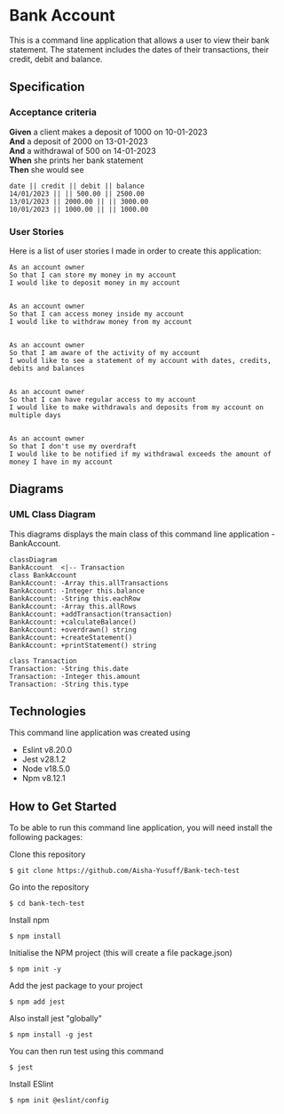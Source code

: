 # Bank Account

This is a command line application that allows a user to view their bank statement. The statement includes the dates of their transactions, their credit, debit and balance.

## Specification

### Acceptance criteria

**Given** a client makes a deposit of 1000 on 10-01-2023  
**And** a deposit of 2000 on 13-01-2023  
**And** a withdrawal of 500 on 14-01-2023  
**When** she prints her bank statement  
**Then** she would see

```
date || credit || debit || balance
14/01/2023 || || 500.00 || 2500.00
13/01/2023 || 2000.00 || || 3000.00
10/01/2023 || 1000.00 || || 1000.00
```

### User Stories

Here is a list of user stories I made in order to create this application:

```
As an account owner
So that I can store my money in my account
I would like to deposit money in my account

```

```

As an account owner
So that I can access money inside my account
I would like to withdraw money from my account

```

```

As an account owner
So that I am aware of the activity of my account
I would like to see a statement of my account with dates, credits, debits and balances

```

```

As an account owner
So that I can have regular access to my account
I would like to make withdrawals and deposits from my account on multiple days

```

```

As an account owner
So that I don't use my overdraft
I would like to be notified if my withdrawal exceeds the amount of money I have in my account

```

## Diagrams

### UML Class Diagram

This diagrams displays the main class of this command line application - BankAccount.

```mermaid
classDiagram
BankAccount  <|-- Transaction
class BankAccount
BankAccount: -Array this.allTransactions
BankAccount: -Integer this.balance
BankAccount: -String this.eachRow
BankAccount: -Array this.allRows
BankAccount: +addTransaction(transaction)
BankAccount: +calculateBalance()
BankAccount: +overdrawn() string
BankAccount: +createStatement()
BankAccount: +printStatement() string

class Transaction
Transaction: -String this.date
Transaction: -Integer this.amount
Transaction: -String this.type
```

<!--
### Inputs and Outputs

This diagram displays the expected inputs and outputs of this application.

| input                                                                                                                                                                  | output                                                                          |
| ---------------------------------------------------------------------------------------------------------------------------------------------------------------------- | ------------------------------------------------------------------------------- |
| bankAccount.transactionDate("14/01/2023"); bankAccount.addDeposit(1000); bankAccount.calculateBalance(); bankAccount.printStatement();                                 | date \|\| credit \|\| debit \|\| balance 14/01/2023 \|\| 1000 \|\| \|\| 1000    |
| bankAccount.transactionDate("14/01/2023"); bankAccount.addDeposit(1000); bankAccount.addWithdrawal(500); bankAccount.calculateBalance(); bankAccount.printStatement(); | date \|\| credit \|\| debit \|\| balance 14/01/2023 \|\| 1000 \|\| 500 \|\| 500 |
| bankAccount.transactionDate("14/01/2023"); bankAccount.addDeposit(1000); bankAccount.addWithdrawl(2000); bankAccount.calculateBalance(); bankAccount.printStatement(); | This withdrawal exceeds the current balance.                                    | -->

## Technologies

This command line application was created using

- Eslint v8.20.0
- Jest v28.1.2
- Node v18.5.0
- Npm v8.12.1

## How to Get Started

To be able to run this command line application, you will need install the following packages:

Clone this repository

```
$ git clone https://github.com/Aisha-Yusuff/Bank-tech-test
```

Go into the repository

```
$ cd bank-tech-test
```

Install npm

```
$ npm install
```

Initialise the NPM project (this will create a file package.json)

```
$ npm init -y
```

Add the jest package to your project

```
$ npm add jest
```

Also install jest "globally"

```
$ npm install -g jest
```

You can then run test using this command

```
$ jest
```

Install ESlint

```
$ npm init @eslint/config
```

<!-- ## How To Run This Application

In order to run this application, launch the node shell:

```
$ node
```

Create a variable and require the bankAccount class:

```
$ const bankAccount = require("../lib/bankAccount")
```

create an instance of the class:

```
$ const account = new bankAccount()
```

Then you can use all the class methods and print a statement like this:

[![Screenshot of bankAccount in node](https://i.postimg.cc/tTzPjsVc/Screenshot-2022-07-26-at-19-41-05.png)](https://postimg.cc/bDsd0Ng0) -->
